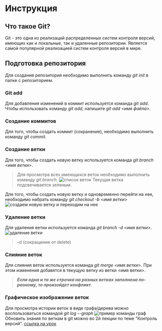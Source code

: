 # Инструкция

## Что такое Git?
Git - это одна из реализаций распределенных систем контроля версий, имеющих как и локальные, так и удаленные репозитории. Является самой популярной реализацией систем контроля версий в мире.
## Подготовка репозитория
Для создания репозитория необходимо выполнить команду *git init* в папке с репозиторием.
### **Git add**
Для добавления изменений в коммит используется команда *git add*. Чтобы использовать команду *git add*, напишите *git add <имя файла>*.
### **Создание коммитов**
Для того, чтобы создать коммит (сохранение), необходимо выполнить команду *git commit*.
### **Создание ветки**
Для того, чтобы создать новую ветку используется команда *git branch <имя ветки>*. 
>Для просмотра всех имеющихся веток необходимо выполнить команду *git branch*.
![список веток](branch_list.jpg)
> Текущая ветка подсвечивается зеленым.

Для того, чтобы создать новую ветку и одновременно перейти на нее, необходимо набрать команду *git checkout -b <имя ветки>*
![создаем новую ветку и переходим на нее](newbranch.jpg)

### **Удаление ветки**
Для удаления ветки используется команда *git branch -d <имя ветки>*. 
![удаление ветки](deleting_branches.jpg)
> -d (сокращение от delete)
### **Слияние веток**
Для слияния веток используется команда *git merge <имя ветки>*. При этом изменения добавятся в текущую ветку из ветки <имя ветки>. 
>_**Если одна и та же строчка на разных ветках заполнена по-разному, то произойдет конфликт**_. 
### **Графическое изображение веток**
Для просмотра истории веток в виде графа/дерева можно воспользоваться командой *git log --graph*
![пример команды граф](graph.jpg)
Обновить знания по веткам в git можно во 2й лекции по теме "Контроль версий". [ссылка на урок](https://gb.ru/lessons/227729) 